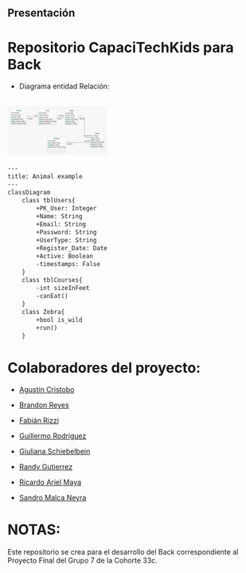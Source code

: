 
## Presentación

# Repositorio CapaciTechKids para Back

* Diagrama entidad Relación:
<br/>
    <img  src='./img/Version 00.jpeg' height='100px'>
<br/>

```mermaid
---
title: Animal example
---
classDiagram
    class tblUsers{
        +PK_User: Integer
        +Name: String
        +Email: String
		+Password: String
		+UserType: String
		+Register_Date: Date
		+Active: Boolean
		-timestamps: False
    }
    class tblCourses{
        -int sizeInFeet
        -canEat()
    }
    class Zebra{
        +bool is_wild
        +run()
    }
```


# Colaboradores del proyecto:

* [Agustin Cristobo](https://github.com/Fr33yr)

* [Brandon Reyes](https://github.com/Brareyesb15)

* [Fabián Rizzi](https://github.com/Fabian-Rizzi)

* [Guillermo Rodríguez](https://github.com/MemoRodz)

* [Giuliana Schiebelbein](https://github.com/Giudessch)

* [Randy Gutierrez](https://github.com/Randyvangz)

* [Ricardo Ariel Maya](https://github.com/Rickymayita)

* [Sandro Malca Neyra](https://github.com/SandroMalca)




# NOTAS:

Este repositorio se crea para el desarrollo del Back correspondiente al Proyecto Final del Grupo 7 de la Cohorte 33c.